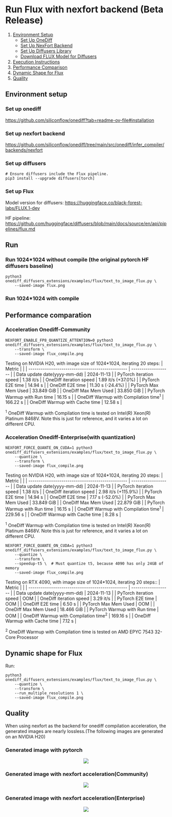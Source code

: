 # Run Flux with nexfort backend (Beta Release)

1. [Environment Setup](#environment-setup)
   - [Set Up OneDiff](#set-up-onediff)
   - [Set Up NexFort Backend](#set-up-nexfort-backend)
   - [Set Up Diffusers Library](#set-up-diffusers)
   - [Download FLUX Model for Diffusers](#set-up-flux)
2. [Execution Instructions](#run)
3. [Performance Comparison](#performance-comparation)
4. [Dynamic Shape for Flux](#dynamic-shape-for-flux)
5. [Quality](#quality)

## Environment setup
### Set up onediff
https://github.com/siliconflow/onediff?tab=readme-ov-file#installation

### Set up nexfort backend
https://github.com/siliconflow/onediff/tree/main/src/onediff/infer_compiler/backends/nexfort

### Set up diffusers

```
# Ensure diffusers include the Flux pipeline.
pip3 install --upgrade diffusers[torch]
```
### Set up Flux
Model version for diffusers: https://huggingface.co/black-forest-labs/FLUX.1-dev

HF pipeline: https://github.com/huggingface/diffusers/blob/main/docs/source/en/api/pipelines/flux.md

## Run

### Run 1024*1024 without compile (the original pytorch HF diffusers baseline)
```
python3 onediff_diffusers_extensions/examples/flux/text_to_image_flux.py \
    --saved-image flux.png
```

### Run 1024*1024 with compile


## Performance comparation
### Acceleration Onediff-Community

```
NEXFORT_ENABLE_FP8_QUANTIZE_ATTENTION=0 python3 onediff_diffusers_extensions/examples/flux/text_to_image_flux.py \
    --transform \
    --saved-image flux_compile.png
```

Testing on NVIDIA H20, with image size of 1024*1024, iterating 20 steps:
| Metric                                           |                     |
| ------------------------------------------------ | ------------------- |
| Data update date(yyyy-mm-dd)                     | 2024-11-13          |
| PyTorch iteration speed                          | 1.38 it/s           |
| OneDiff iteration speed                          | 1.89 it/s (+37.0%)  |
| PyTorch E2E time                                 | 14.94 s             |
| OneDiff E2E time                                 | 11.30 s (-24.4%)     |
| PyTorch Max Mem Used                             | 33.849 GiB          |
| OneDiff Max Mem Used                             | 33.850 GiB          |
| PyTorch Warmup with Run time                     | 16.15 s             |
| OneDiff Warmup with Compilation time<sup>1</sup> | 166.22 s            |
| OneDiff Warmup with Cache time                   | 12.58 s              |

<sup>1</sup> OneDiff Warmup with Compilation time is tested on Intel(R) Xeon(R) Platinum 8468V. Note this is just for reference, and it varies a lot on different CPU.

### Acceleration Onediff-Enterprise(with quantization)
```
NEXFORT_FORCE_QUANTE_ON_CUDA=1 python3 onediff_diffusers_extensions/examples/flux/text_to_image_flux.py \
    --quantize \
    --transform \
    --saved-image flux_compile.png
```

Testing on NVIDIA H20, with image size of 1024*1024, iterating 20 steps:
| Metric                                           |                     |
| ------------------------------------------------ | ------------------- |
| Data update date(yyyy-mm-dd)                     | 2024-11-13          |
| PyTorch iteration speed                          | 1.38 it/s           |
| OneDiff iteration speed                          | 2.98 it/s (+115.9%)  |
| PyTorch E2E time                                 | 14.94 s             |
| OneDiff E2E time                                 | 7.17 s (-52.0%)     |
| PyTorch Max Mem Used                             | 33.849 GiB          |
| OneDiff Max Mem Used                             | 22.879 GiB          |
| PyTorch Warmup with Run time                     | 16.15 s             |
| OneDiff Warmup with Compilation time<sup>1</sup> | 229.56 s            |
| OneDiff Warmup with Cache time                   | 8.28 s              |

<sup>1</sup> OneDiff Warmup with Compilation time is tested on Intel(R) Xeon(R) Platinum 8468V. Note this is just for reference, and it varies a lot on different CPU.

```
NEXFORT_FORCE_QUANTE_ON_CUDA=1 python3 onediff_diffusers_extensions/examples/flux/text_to_image_flux.py \
    --quantize \
    --transform \
    --speedup-t5 \  # Must quantize t5, because 4090 has only 24GB of memory
    --saved-image flux_compile.png
```


Testing on RTX 4090, with image size of 1024*1024, iterating 20 steps::
| Metric                                           |                     |
| ------------------------------------------------ | ------------------- |
| Data update date(yyyy-mm-dd)                     | 2024-11-13          |
| PyTorch iteration speed                          | OOM                 |
| OneDiff iteration speed                          | 3.29 it/s           |
| PyTorch E2E time                                 | OOM                 |
| OneDiff E2E time                                 | 6.50 s              |
| PyTorch Max Mem Used                             | OOM                 |
| OneDiff Max Mem Used                             | 18.466 GiB          |
| PyTorch Warmup with Run time                     | OOM                 |
| OneDiff Warmup with Compilation time<sup>2</sup> | 169.16 s            |
| OneDiff Warmup with Cache time                   | 7.12 s             |

 <sup>2</sup> OneDiff Warmup with Compilation time is tested on AMD EPYC 7543 32-Core Processor


## Dynamic shape for Flux

Run:

```
python3 onediff_diffusers_extensions/examples/flux/text_to_image_flux.py \
    --quantize \
    --transform \
    --run_multiple_resolutions 1 \
    --saved-image flux_compile.png
```

## Quality
When using nexfort as the backend for onediff compilation acceleration, the generated images are nearly lossless.(The following images are generated on an NVIDIA H20)

### Generated image with pytorch
<p align="center">
<img src="../../../imgs/flux_base.png">
</p>

### Generated image with nexfort acceleration(Community)
<p align="center">
<img src="../../../imgs/nexfort_flux_community.png">
</p>

### Generated image with nexfort acceleration(Enterprise)
<p align="center">
<img src="../../../imgs/nexfort_flux_enterprise.png">
</p>
